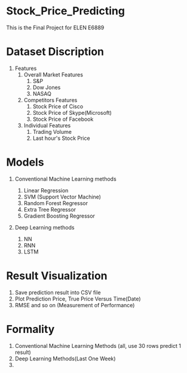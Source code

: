 # Stock_Price_Predicting
This is the Final Project for ELEN E6889 

# Dataset Discription

1. Features 
    1. Overall Market Features
        1. S&P
        2. Dow Jones
        3. NASAQ
    2. Competitors Features
        1. Stock Price of Cisco
        2. Stock Price of Skype(Microsoft)
        3. Stock Price of Facebook
    3. Individual Features
        1. Trading Volume
        2. Last hour's Stock Price 


# Models

1. Conventional Machine Learning methods
    1. Linear Regression
    2. SVM (Support Vector Machine)
    3. Random Forest Regressor
    4. Extra Tree Regressor
    5. Gradient Boosting Regressor

2. Deep Learning methods
    1. NN
    2. RNN
    3. LSTM

# Result Visualization
1. Save prediction result into CSV file
2. Plot Prediction Price, True Price Versus Time(Date)
3. RMSE and so on (Measurement of Performance)

# Formality
1. Conventional Machine Learning Methods (all, use 30 rows predict 1 result)
2. Deep Learning Methods(Last One Week)
3. 
